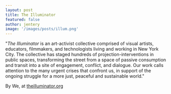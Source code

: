 ```yaml
---
layout: post
title: The Illuminator 
featured: false
author: jentery
image: '/images/posts/illum.png'
---
```


"*The Illuminator* is an art-activist collective comprised of visual artists, educators, filmmakers, and technologists living and working in New York City. The collective has staged hundreds of projection-interventions in public spaces, transforming the street from a space of passive consumption and transit into a site of engagement, conflict, and dialogue. Our work calls attention to the many urgent crises that confront us, in support of the ongoing struggle for a more just, peaceful and sustainable world."

By We, at [theilluminator.org](http://theilluminator.org/)
